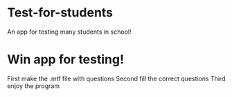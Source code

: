 # Test-for-students
An app for testing many students in school!

# Win app for testing!

First make the .mtf file with questions
Second fill the correct questions
Third enjoy the program
